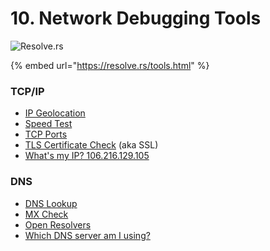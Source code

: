# 10. Network Debugging Tools

![Resolve.rs](.gitbook/assets/favicon.svg)

{% embed url="https://resolve.rs/tools.html" %}





### TCP/IP <a id="ip"></a>

* [IP Geolocation](https://resolve.rs/ip/geolocation.html)
* [Speed Test](https://resolve.rs/ip/speedtest.html)
* [TCP Ports](https://resolve.rs/ip/tcp-ports.html)
* [TLS Certificate Check](https://resolve.rs/ip/tls-cert-check.html) \(aka SSL\)
* [What's my IP? 106.216.129.105](https://resolve.rs/ip/whatsmyip.html)

### DNS <a id="dns"></a>

* [DNS Lookup](https://resolve.rs/dns/lookup.html)
* [MX Check](https://resolve.rs/dns/mxcheck.html)
* [Open Resolvers](https://resolve.rs/resolvers/index.html)
* [Which DNS server am I using?](https://resolve.rs/#whichdns)

